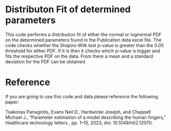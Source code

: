 # Distributon Fit of determined parameters

This code performs a distribution fit of either the normal or lognormal PDF on the determined parameters found in the Publication data excel file. The code checks whether the Shapiro-Wilk test p-value is greater than the 0.05 threshold for either PDF. If it is then it checks which p-value is bigger and fits the respective PDF on the data. From there a mean and a standard deviation for the PDF can be obtained.

# Reference
If you are going to use this code and data please reference the following paper:

Tsakonas Panagiotis, Evans Neil D., Hardwicke Joseph, and Chappell Michael J., “Parameter estimation of a model describing the human fingers,” Healthcare technology letters , pp. 1–15, 2023, doi: 10.1049/htl2.12070.
